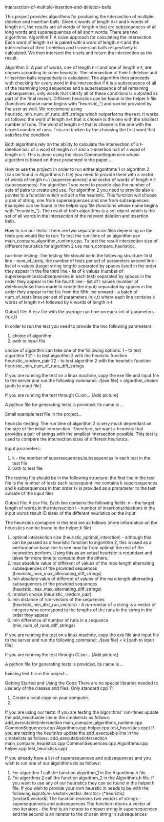 intersection-of-multiple-insertion-and-deletion-balls

This project provides algorithms for producing the intersection of multiple deletion and insertion balls.
Given k words of length n+t and k words of length n-t, the results are all words of length n that are subsequences of all long words and supersequences of all short words.
There are two algorithms:
Algorithm 1:
A naive approach for calculating the intersection.
Each word of length n+t is paired with a word of length n-t and the intersection of their t-deletion and t-insersion balls respectively is calculated. We then intersect the k sets and return the intersection as the result.

Algorithm 2:
A pair of words, one of length n+t and one of length n-t, are chosen according to some heuristic.
The intersection of their t-deletion and t-insertion balls respectively is calculated. The algorithm then proceeds with checking for every word in the intersection if it is a subsequence of all of the reamining long sequences and a supersequence of all remaining subsequences. only words that satisfy all of these conditions is outputed as part of the final reseult.
Different heuristics can be found in the helper.h file (functions whose name begins with "heuristic_") and can be provided by the user as well. We reccomend using heuristic_min_num_of_runs_diff_strings which outperforms the rest.
It works as follows: the word of length n+t that is chosen is the one with the smallest number of runs. The word of length n-t that is chosen is the one with the largest number of runs. Ties are broken by the choosing the first word that satisfies the condition.

Both algorithms rely on the ability to calculate the intersection of a t-deletion ball of a word of length n+t and a t-insertion ball of a word of length n-t. This is done using the class CommonSequences whose algorithm is based on those presented in the paper.....



How to use the project:
In order to run either algorithms 1 or algorithm 2 (can be found in Algorithms.h file) you need to provide them with a vector of words of length n+t (supersequences) and vector of words of length n-t (subsequences).
For algorithm 1 you need to provide also the number of sets of pairs to create and use.
For algorithm 2 you need to provide also a pointer to a function which will act a the heuristic. This function will choose a pair of string, one from supersequences and one from subsequences. Examples can be found in the helper.cpp file (functions whose name begins with "heuristic_").
The result of both algorithms is a set<string> object which is the set of all words in the intersection of the relevant deletion and insertion balls.



How to run our tests:
There are two separate main files depending on the tests you would like to run:
To test the run-time of an algorithm use main_compare_algorithm_runtime.cpp.
To test the result intersection size of different heuristics for algorithm 2 use main_compare_heuristics.


run-time testing:
The testing file should be in the following structure:
first line - num_of_tests, the number of tests per set of parameters
second line - list of n values (target string length) separated by spaces listed in the order they appear in the file
third line - lis of k values (number of supersequences/subsequences in each test) separated by spaces in the order they appear in the file
fourth line - list of t values (number of deletions/insertions made to create the input) separated by spaces in the order they appear in the file
from the fifth line onward -
a batch of num_of_tests lines per set of parameters (n,k,t) where each line contains k words of length n+t followed by k words of length n-t

Output file:
A csv file with the average run time on each set of parameters (n,k,t)

In order to run the test you need to provide the two following parameters:
1. choice of algorithm
2. path to input file

choice of algorithm can take one of the following options:
1 - to test algorithm 1
21 - to test algorithm 2 with the heuristic function heuristic_random_pair
22 - to test algorithm 2 with the heuristic function heuristic_min_num_of_runs_diff_strings


If you are running the test on a linux machine, copy the exe file and input file to the server and run the following command:
./[exe file] < algorithm_choice [path to input file]

If you are running the test through CLion...
[Add picture]

A python file for generating tests is provided. Its name is ...

Small example test file in the project...



heuristic-testing:
The run time of algorithm 2 is very much dependant on the size of the initial intersection.
Therefore, we want a heuristic that provides a pair of strings with the smallest intersection possible.
This test is used to compare the intersection sizes of different heuristics.

Input parameters:
1. k - the number of supersequences/subsequences in each test in the test file
2. path to test file

The testing file should be in the following structure:
the first line in the test file is the number of tests
each subsequent line contains k supersequences and k subsequences in that order (k is provided as a prarameter to the test outside of the input file)

Output file:
A csv file. Each line contains the following fields:
n - the target length of words in the intersection
t - number of insertions/deletions in the input words
result ID sizes of the different heuristics on the input

The heuristics comapred in this test are as follows (more information on the heuristics can be found in the helper.h file)
1. optimal intersection size (heuristic_optimal_interction) - although this can be passed as a heuristic function to algorithm 2, this is used as a performance base line to see how far from optimal the rest of the heurostics perform. Using this as an actual heuristic is redundant and takes far more time to compute than the others.
2. max absolute value of different of values of the max-length alternating subsequences of the provided sequences (heuristic_max_max_alternating_diff_strings)
3. min absolute value of different of values of the max-length alternating subsequences of the provided sequences (heuristic_max_max_alternating_diff_strings)
4. random choice (heuristic_random_pair)
5. min distance of run-vectors of the sequences (heuristic_min_dist_run_vectors) - A run-vector of a string is a vector of integers who correspond to the lengths of the runs in the string in the order they appear
6. min difference of number of runs in a sequence (min_num_of_runs_diff_strings)


If you are running the test on a linux machine, copy the exe file and input file to the server and run the following command:
./[exe file] < k [path to input file]

If you are running the test through CLion...
[Add picture]

A python file for generating tests is provided. Its name is ...

Existing test file in the project...



Getting Started and Using the Code
There are no special libraries needed to use any of the classes and files, Only standard cpp 11.
1. Create a local copy on your computer.
2.
If you are using our tests:
If you are testing the algorithms' run-times update the add_exectuable line in the cmakelists as follows:
add_executable(intersection main_compare_algorithms_runtime.cpp CommonSequences.cpp Algorithms.cpp helper.cpp test_heuristics.cpp)
If you are testing the heurstics update the add_exectuable line in the cmakelists as follows:
add_executable(intersection main_compare_heuristics.cpp CommonSequences.cpp Algorithms.cpp helper.cpp test_heuristics.cpp)

If you already have a list of supersequences and subsequences and you wish to run one of our algorithms do as follows:
1. For algorithm 1 call the function algorithm_1 in the Algorithms.h file.
2. For algorthms 2 call the function algorithm_2 in the Algorithms.h file.
If you want to use any of our heuristics they can be found in the helper.h file.
If you wish to provide your own heurstic in needs to be with the following signature:
vector<vector<string>::iterator> (*heuristic)(vector<string>&,vector<string>&)
The function recieves two vectors of strings - supersequences and subsequences
The function returns a vector of two iterators - the first is an iterator to chosen string in supersequences and the second is an iterator to the chosen string in subsequences
